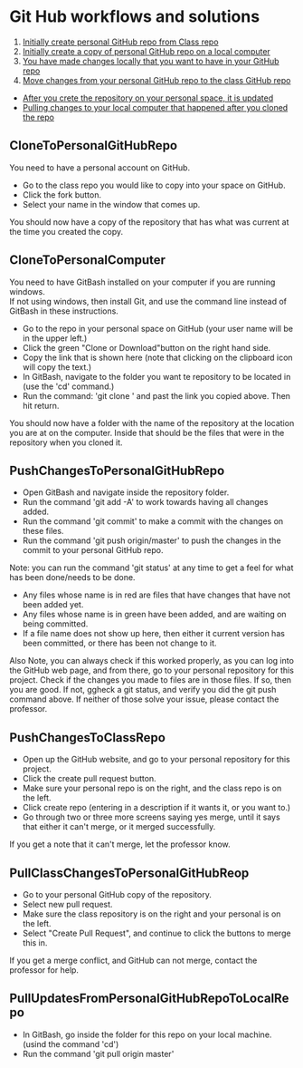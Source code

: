 # Git Hub workflows and solutions

1. [Initially create personal GitHub repo from Class repo](#CloneToPersonalGitHubRepo)
1. [Initially create a copy of personal GitHub repo on a local computer](#CloneToPersonalComputer)
1. [You have made changes locally that you want to have in your GitHub repo](#PushChangesToPersonalGitHubRepo)
1. [Move changes from your personal GitHub repo to the class GitHub repo](#PushChangesToClassRepo)
* [After you crete the repository on your personal space, it is updated](#PullClassChangesToPersonalGitHubReop)
* [Pulling changes to your local computer that happened after you cloned the repo](#PullUpdatesFromPersonalGitHubRepoToLocalRepo)



## CloneToPersonalGitHubRepo

You need to have a personal account on GitHub.

* Go to the class repo you would like to copy into your space on GitHub.
* Click the fork button.
* Select your name in the window that comes up.

You should now have a copy of the repository that has what was current at the time you created the copy.


## CloneToPersonalComputer

You need to have GitBash installed on your computer if you are running windows.  
If not using windows, then install Git, and use the command line instead of GitBash in these instructions.

* Go to the repo in your personal space on GitHub (your user name will be in the upper left.)
* Click the green "Clone or Download"button on the right hand side.
* Copy the link that is shown here (note that clicking on the clipboard icon will copy the text.)
* In GitBash, navigate to the folder you want te repository to be located in (use the 'cd' command.)
* Run the command: 'git clone ' and past the link you copied above.  Then hit return.

You should now have a folder with the name of the repository at the location you are at on the computer.
Inside that should be the files that were in the repository when you cloned it.


## PushChangesToPersonalGitHubRepo

* Open GitBash and navigate inside the repository folder.
* Run the command 'git add -A' to work towards having all changes added.
* Run the command 'git commit' to make a commit with the changes on these files.
* Run the command 'git push origin/master' to push the changes in the commit to your personal GitHub repo.

Note: you can run the command 'git status' at any time to get a feel for what has been done/needs to be done.
* Any files whose name is in red are files that have changes that have not been added yet.
* Any files whose name is in green have been added, and are waiting on being committed.
* If a file name does not show up here, then either it current version has been committed, or there has been not change to it.

Also Note, you can always check if this worked properly, as you can log into the GitHub web page, and from there, go to your personal repository for this project.  Check if the changes you made to files are in those files.  If so, then you are good.  If not, ggheck a git status, and verify you did the git push command above.  If neither of those solve your issue, please contact the professor.


## PushChangesToClassRepo

* Open up the GitHub website, and go to your personal repository for this project.
* Click the create pull request button.
* Make sure your personal repo is on the right, and the class repo is on the left.
* Click create repo (entering in a description if it wants it, or you want to.)
* Go through two or three more screens saying yes merge, until it says that either it can't merge, or it merged successfully.

If you get a note that it can't merge, let the professor know.  


## PullClassChangesToPersonalGitHubReop

* Go to your personal GitHub copy of the repository.
* Select new pull request.
* Make sure the class repository is on the right and your personal is on the left.
* Select "Create Pull Request", and continue to click the buttons to merge this in.

If you get a merge conflict, and GitHub can not merge, contact the professor for help.


## PullUpdatesFromPersonalGitHubRepoToLocalRepo

* In GitBash, go inside the folder for this repo on your local machine.  (usind the command 'cd')
* Run the command 'git pull origin master'
